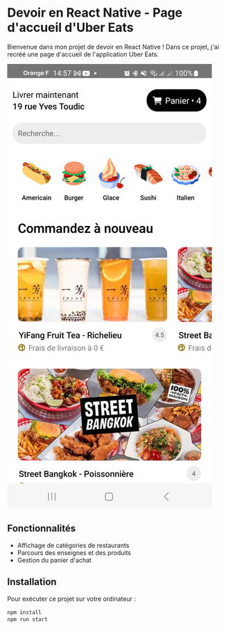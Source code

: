 # Devoir en React Native - Page d'accueil d'Uber Eats

Bienvenue dans mon projet de devoir en React Native ! Dans ce projet, j'ai recréé une page d'accueil de l'application Uber Eats.

<img src="./src/assets/img/appli.jpg" />

## Fonctionnalités
- Affichage de catégories de restaurants
- Parcours des enseignes et des produits
- Gestion du panier d'achat

## Installation

Pour exécuter ce projet sur votre ordinateur :

```
npm install
npm run start

```


